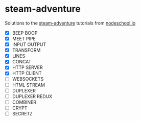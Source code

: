 steam-adventure
============

Solutions to the [steam-adventure](https://github.com/substack/stream-adventure) tutorials from [nodeschool.io](http://nodeschool.io/#stream-adventure)

- [x] BEEP BOOP
- [x] MEET PIPE
- [x] INPUT OUTPUT
- [x] TRANSFORM
- [x] LINES
- [x] CONCAT
- [x] HTTP SERVER
- [x] HTTP CLIENT
- [ ] WEBSOCKETS
- [ ] HTML STREAM
- [ ] DUPLEXER
- [ ] DUPLEXER REDUX
- [ ] COMBINER
- [ ] CRYPT
- [ ] SECRETZ
